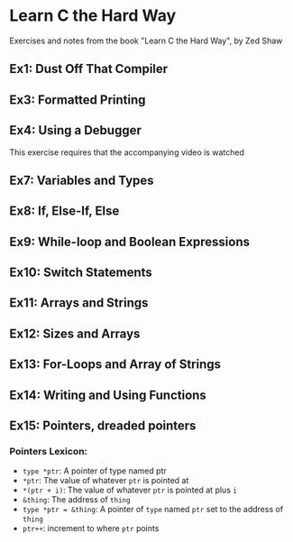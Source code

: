 # Learn C the Hard Way

Exercises and notes from the book "Learn C the Hard Way", by Zed Shaw

## Ex1: Dust Off That Compiler

## Ex3: Formatted Printing

## Ex4: Using a Debugger

This exercise requires that the accompanying video is watched

## Ex7: Variables and Types

## Ex8: If, Else-If, Else

## Ex9: While-loop and Boolean Expressions

## Ex10: Switch Statements

## Ex11: Arrays and Strings

## Ex12: Sizes and Arrays

## Ex13: For-Loops and Array of Strings

## Ex14: Writing and Using Functions

## Ex15: Pointers, dreaded pointers

### Pointers Lexicon:

- `type *ptr`: A pointer of type named ptr
- `*ptr`: The value of whatever `ptr` is pointed at
- `*(ptr + i)`: The value of whatever `ptr` is pointed at plus `i`
- `&thing`: The address of `thing`
- `type *ptr = &thing`: A pointer of `type` named `ptr` set to the address of `thing`
- `ptr++`: increment to where `ptr` points

